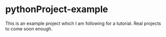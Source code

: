 # pythonProject-example
This is an example project which I am following for a tutorial.
Real projects to come soon enough.